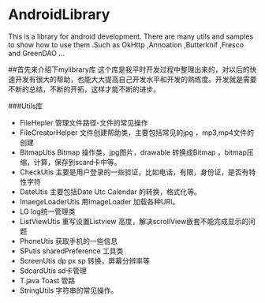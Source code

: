 # AndroidLibrary

  This is a library for android development. There are many utils and samples to show how to 
  use them .Such as OkHttp ,Annoation ,Butterknif ,Fresco and GreenDAO ...
   

##首先来介绍下mylibrary库
这个库是我平时开发过程中整理出来的，对以后的快速开发有很大的帮助，也能大大提高自己开发水平和开发的熟练度。开发就是需要不断的总结，不断的开拓，这样才能不断的进步。

###Utils库

* FileHepler 管理文件路径-文件的常见操作
* FileCreatorHelper 文件创建帮助类，主要包括常见的jpg ，mp3,mp4文件的创建
* BitmapUtis Bitmap 操作类，jpg图片，drawable 转换成Bitmap ，bitmap压缩，计算，保存到scard卡中等。
* CheckUtis 主要是用户登录的一些验证，比如电话，有限，身份证，是否有特性字符
* DateUtis 主要包括Date Utc Calendar 的转换，格式化等。
* ImaegeLoaderUtis 用ImageLoader 加载各种URI。
* LG log统一管理类
* ListViewUtis 重写设置Listview 高度，解决scrollView嵌套不能完成显示的问题
* PhoneUtis 获取手机的一些信息
* SPutis sharedPreference 工具类
* ScreenUtis dp px sp 转换，屏幕分辨率等
* SdcardUtis sd卡管理
* T.java  Toast 管路
* StringUtils 字符串的常见操作。










